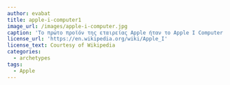 ```yaml
---
author: evabat
title: apple-i-computer1
image_url: /images/apple-i-computer.jpg
caption: 'Το πρώτο προϊόν της εταιρείας Apple ήταν το Apple I Computer και κυκλοφόρησε στην αγορά το 1976. Ήταν χειροποίητο και ο σχεδιασμός καθώς και η κατασκευή πραγματοποιήθηκαν από τον Steve Wozniak. Το να γίνει διαθέσιμο προς πώληση ήταν ιδεά του φίλου του, Steve Jobs.'
license_url: 'https://en.wikipedia.org/wiki/Apple_I'
license_text: Courtesy of Wikipedia
categories:
  - archetypes
tags:
  - Apple
---
```

